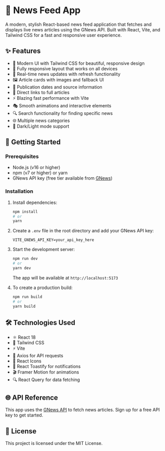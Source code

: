 # 📰 News Feed App

A modern, stylish React-based news feed application that fetches and displays live news articles using the GNews API. Built with React, Vite, and Tailwind CSS for a fast and responsive user experience.

## ✨ Features

- 🎨 Modern UI with Tailwind CSS for beautiful, responsive design
- 📱 Fully responsive layout that works on all devices
- 🔄 Real-time news updates with refresh functionality
- 🖼️ Article cards with images and fallback UI
- 📅 Publication dates and source information
- 🔗 Direct links to full articles
- ⚡ Blazing fast performance with Vite
- 🎭 Smooth animations and interactive elements
- 🔍 Search functionality for finding specific news
- 🌐 Multiple news categories
- 🌙 Dark/Light mode support

## 🚀 Getting Started

### Prerequisites

- Node.js (v16 or higher)
- npm (v7 or higher) or yarn
- GNews API key (free tier available from [GNews](https://gnews.io/))

### Installation

1. Install dependencies:
   ```bash
   npm install
   # or
   yarn
   ```

2. Create a `.env` file in the root directory and add your GNews API key:
   ```env
   VITE_GNEWS_API_KEY=your_api_key_here
   ```

3. Start the development server:
   ```bash
   npm run dev
   # or
   yarn dev
   ```
   The app will be available at `http://localhost:5173`

4. To create a production build:
   ```bash
   npm run build
   # or
   yarn build
   ```

## 🛠️ Technologies Used

- ⚛️ React 18
- 🎨 Tailwind CSS
- ⚡ Vite
- 🔄 Axios for API requests
- 📱 React Icons
- 🌟 React Toastify for notifications
- 🎬 Framer Motion for animations
- 🔍 React Query for data fetching

## 🌐 API Reference

This app uses the [GNews API](https://gnews.io/) to fetch news articles. Sign up for a free API key to get started.

## 📄 License

This project is licensed under the MIT License.